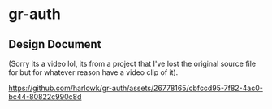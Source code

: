 # gr-auth

## Design Document
(Sorry its a video lol, its from a project that I've lost the original source file for but for whatever reason have a video clip of it).


https://github.com/harlowk/gr-auth/assets/26778165/cbfccd95-7f82-4ac0-bc44-80822c990c8d

